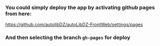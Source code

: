 ### You could simply deploy the app by activating github pages from here:
https://github.com/autolibDZ/autoLibDZ-FrontWeb/settings/pages
### And then selecting the branch `gh-pages` for deploy
